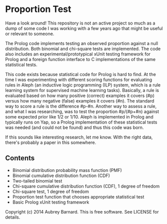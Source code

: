 Proportion Test
===============


Have a look around!  This repository is not an active project so much as
a dump of some code I was working with a few years ago that might be
useful or relevant to someone.

The Prolog code implements testing an observed proportion against a null
distribution.  Both binomial and chi-square tests are implemented.  The
code also includes an experimental/prototypical xUnit testing framework
for Prolog and a foreign function interface to C implementations of the
same statistical tests.

This code exists because statistical code for Prolog is hard to find.
At the time I was experimenting with different scoring functions for
evaluating rules in Aleph (an inductive logic programming (ILP) system,
which is a rule learning system for supervised machine learning tasks).
Basically, a rule is evaluated based on how many positive (correct)
examples it covers (#p) versus how many negative (false) examples it
covers (#n).  The standard way to score a rule is the difference #p-#n.
Another way to assess a rule, and what I was researching, was to test
the proportion #p/(#p+#n) against some expected prior like 1/2 or 1/10.
Aleph is implemented in Prolog and typically runs on Yap, so a Prolog
implementation of these statistical tests was needed (and could not be
found) and thus this code was born.

If this sounds like interesting research, let me know.  With the right
data, there's probably a paper in this somewhere.


Contents
--------

* Binomial distribution probability mass function (PMF)
* Binomial cumulative distribution function (CDF)
* Two-tailed binomial test
* Chi-square cumulative distribution function (CDF), 1 degree of freedom
* Chi-square test, 1 degree of freedom
* Proportion test function that chooses appropriate statistical test
* Basic Prolog xUnit testing framework


Copyright (c) 2014 Aubrey Barnard.  This is free software.  See
LICENSE for details.
